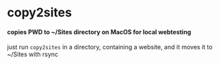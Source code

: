 # copy2sites
#### copies PWD to ~/Sites directory on MacOS for local webtesting
just run `copy2sites` in a directory, containing a website, and it moves it to ~/Sites with rsync
